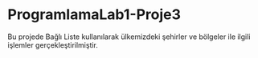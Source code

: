 # ProgramlamaLab1-Proje3
Bu projede Bağlı Liste kullanılarak ülkemizdeki şehirler ve bölgeler ile ilgili işlemler gerçekleştirilmiştir.
